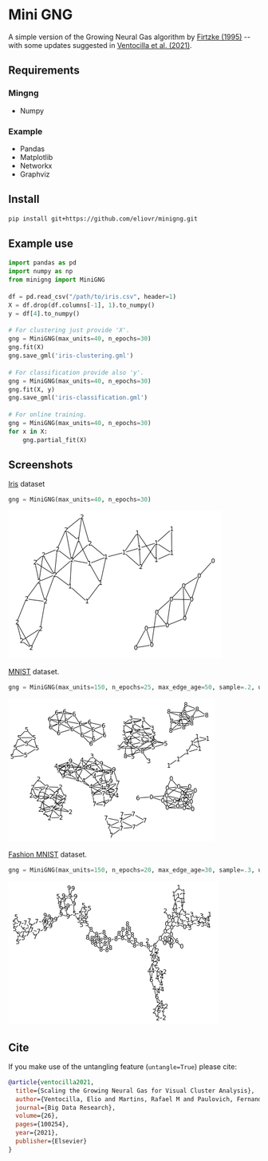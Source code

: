 # Mini GNG
A simple version of the Growing Neural Gas algorithm by [Firtzke (1995)](http://citeseerx.ist.psu.edu/viewdoc/download?doi=10.1.1.648.1905&rep=rep1&type=pdf) -- with some updates suggested in [Ventocilla et al. (2021)](https://www.sciencedirect.com/science/article/pii/S221457962100071X). 

## Requirements
### Mingng
- Numpy

### Example
- Pandas
- Matplotlib
- Networkx
- Graphviz

## Install
```bash
pip install git+https://github.com/eliovr/minigng.git
```

## Example use
```python
import pandas as pd
import numpy as np
from minigng import MiniGNG

df = pd.read_csv("/path/to/iris.csv", header=1)
X = df.drop(df.columns[-1], 1).to_numpy()
y = df[4].to_numpy()

# For clustering just provide 'X'.
gng = MiniGNG(max_units=40, n_epochs=30)
gng.fit(X)
gng.save_gml('iris-clustering.gml')

# For classification provide also 'y'.
gng = MiniGNG(max_units=40, n_epochs=30)
gng.fit(X, y)
gng.save_gml('iris-classification.gml')

# For online training.
gng = MiniGNG(max_units=40, n_epochs=30)
for x in X:
    gng.partial_fit(X)
```

## Screenshots

[Iris](https://archive.ics.uci.edu/ml/datasets/Iris) dataset
```python
gng = MiniGNG(max_units=40, n_epochs=30)
```
![alt text](img/iris.png)

[MNIST](http://yann.lecun.com/exdb/mnist/) dataset.
```python
gng = MiniGNG(max_units=150, n_epochs=25, max_edge_age=50, sample=.2, untangle=True, max_size_connect=5)
```
![alt text](img/mnist.png)


[Fashion MNIST](https://github.com/zalandoresearch/fashion-mnist) dataset.
```python
gng = MiniGNG(max_units=150, n_epochs=20, max_edge_age=30, sample=.3, untangle=True, max_size_connect=0)
```
![alt text](img/fashion_mnist.png)

## Cite

If you make use of the untangling feature (`untangle=True`) please cite:

```bibtex
@article{ventocilla2021,
  title={Scaling the Growing Neural Gas for Visual Cluster Analysis},
  author={Ventocilla, Elio and Martins, Rafael M and Paulovich, Fernando and Riveiro, Maria},
  journal={Big Data Research},
  volume={26},
  pages={100254},
  year={2021},
  publisher={Elsevier}
}
```